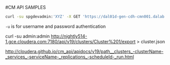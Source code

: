 #CM API SAMPLES

```bash
curl -su spgdevadmin:'XYZ' -X GET 'https://dal01d-gen-cdh-cmn001.dalab.syniverse.com:7183/api/v13/clusters/Dallas%20Lab%20(Corp)%20Cluster/services/impala/impalaQueries?filter=(query_duration>1ms)&from=2018-06-20&to=2018-06-20T23:59:59'

```

`-u` is for username and password authentication

curl -su admin:admin http://nightly514-1.gce.cloudera.com:7180/api/v19/clusters/Cluster%201/export  > cluster.json


http://cloudera.github.io/cm_api/apidocs/v19/path__clusters_-clusterName-_services_-serviceName-_replications_-scheduleId-_run.html
